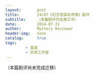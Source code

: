 ```yaml
---
layout:       post
title:        24/07《幻方馆谋杀奇境》剧评
subtitle:     （本篇剧评仍在施工中）
date:         2024-07-31
author:       Mystery Reviewer
header-img:   none
catalog:      true
tags:
         - 盒装
         - 灰烬工作室
---
```


（本篇剧评尚未完成迁移）